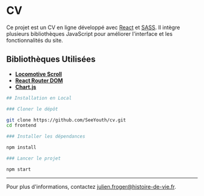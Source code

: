 # CV

Ce projet est un CV en ligne développé avec [React](https://reactjs.org/) et [SASS](https://sass-lang.com/).
Il intègre plusieurs bibliothèques JavaScript pour améliorer l'interface et les fonctionnalités du site.

## Bibliothèques Utilisées

- **[Locomotive Scroll](https://github.com/locomotivemtl/locomotive-scroll)**
- **[React Router DOM](https://reactrouter.com/)**
- **[Chart.js](https://www.chartjs.org/)**

```Bash
## Installation en Local

### Cloner le dépôt

git clone https://github.com/SeeYouth/cv.git
cd frontend

### Installer les dépendances

npm install

### Lancer le projet

npm start
```

---

Pour plus d'informations, contactez [julien.froger@histoire-de-vie.fr](mailto:julien.froger@histoire-de-vie.fr).
